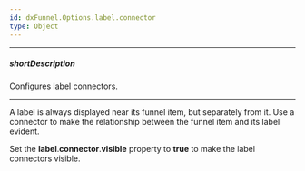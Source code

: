```yaml
---
id: dxFunnel.Options.label.connector
type: Object
---
```

---
##### shortDescription
Configures label connectors.

---
A label is always displayed near its funnel item, but separately from it. Use a connector to make the relationship between the funnel item and its label evident.

Set the **label**.**connector**.**visible** property to **true** to make the label connectors visible.